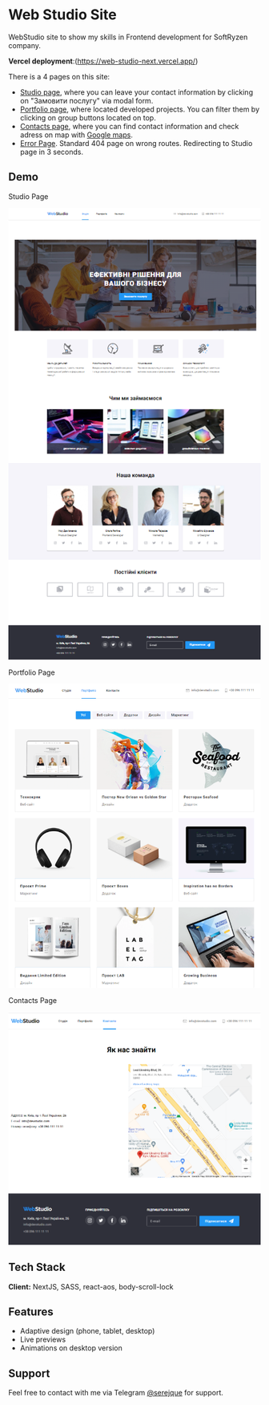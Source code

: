 # Web Studio Site

WebStudio site to show my skills in Frontend development for SoftRyzen company.

**Vercel deployment**:(https://web-studio-next.vercel.app/)

There is a 4 pages on this site:

- [Studio page](https://web-studio-next.vercel.app/), where you can leave your contact information by clicking on "Замовити послугу" via modal form.
- [Portfolio page](https://web-studio-next.vercel.app/portfolio), where located developed projects. You can filter them by clicking on group buttons located on top.
- [Contacts page](https://web-studio-next.vercel.app/contacts), where you can find contact information and check adress on map with [Google maps](https://maps.google.com/).
- [Error Page](https://web-studio-next.vercel.app/12). Standard 404 page on wrong routes. Redirecting to Studio page in 3 seconds.

## Demo

Studio Page

![Studio Page](./public/images/gh-preview/scr-1.png)

Portfolio Page

![Portfolio Page](./public/images/gh-preview/scr-2.png)

Contacts Page

![Contacts Page](./public/images/gh-preview/scr-3.png)

## Tech Stack

**Client:** NextJS, SASS, react-aos, body-scroll-lock

## Features

- Adaptive design (phone, tablet, desktop)
- Live previews
- Animations on desktop version

## Support

Feel free to contact with me via Telegram [@serejque](https://t.me/Serejque) for support.
